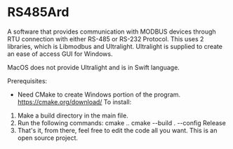 # RS485Ard
A software that provides communication with MODBUS devices through RTU connection with either RS-485 or RS-232 Protocol.
This uses 2 libraries, which is Libmodbus and Ultralight.
Ultralight is supplied to create an ease of access GUI for Windows.

MacOS does not provide Ultralight and is in Swift language.

Prerequisites:
  - Need CMake to create Windows portion of the program.
https://cmake.org/download/
To install:
  1. Make a build directory in the main file.
  2. Run the following commands:
    cmake ..
    cmake --build . --config Release
  3. That's it, from there, feel free to edit the code all you want. This is an open source project.

